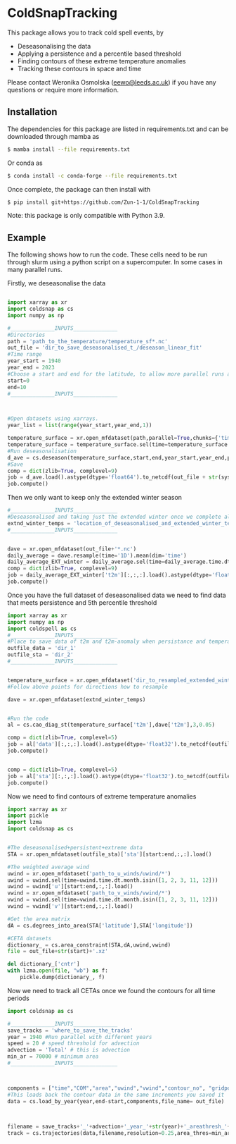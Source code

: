 # ColdSnapTracking

This package allows you to track cold spell events, by 
- Deseasonalising the data
- Applying a persistence and a percentile based threshold
- Finding contours of these extreme temperature anomalies
- Tracking these contours in space and time

Please contact Weronika Osmolska (eewo@leeds.ac.uk) if you have any questions or require more information.


## Installation

The dependencies for this package are listed in requirements.txt and can be downloaded through mamba as

```Bash
$ mamba install --file requirements.txt
```

Or conda as 

```Bash
$ conda install -c conda-forge --file requirements.txt 
```

Once complete, the package can then install with

```Bash
$ pip install git+https://github.com/Zun-1-1/ColdSnapTracking
```

Note: this package is only compatible with Python 3.9.

## Example

The following shows how to run the code. These cells need to be run through slurm using a python script
on a supercomputer. In some cases in many parallel runs.

Firstly, we deseasonalise the data

```Python

import xarray as xr
import coldsnap as cs
import numpy as np

#______________INPUTS______________
#Directories
path = 'path_to_the_temperature/temperature_sf*.nc'
out_file = 'dir_to_save_deseasonalised_t_/deseason_linear_fit' 
#Time range
year_start = 1940
year_end = 2023
#Choose a start and end for the latitude, to allow more parallel runs at lower ram
start=0
end=10
#______________INPUTS______________



#Open datasets using xarrays.
year_list = list(range(year_start,year_end,1))

temperature_surface = xr.open_mfdataset(path,parallel=True,chunks={'time': 2})
temperature_surface = temperature_surface.sel(time=temperature_surface.time.dt.year.isin(year_list))
#Run deseasonalisation
d_ave = cs.deseason(temperature_surface,start,end,year_start,year_end,poly_fit=1)
#Save
comp = dict(zlib=True, complevel=9)
job = d_ave.load().astype(dtype='float64').to_netcdf(out_file + str(sys.argv[1]) + '_' + '.nc', compute=False, encoding= {'t2m' : comp})
job.compute()
```

Then we only want to keep only the extended winter season

```Python
#______________INPUTS______________
#Deseasonalised and taking just the extended winter once we complete all the runs:
extnd_winter_temps = 'location_of_deseasonalised_and_extended_winter_temperature_anomalies'
#______________INPUTS______________


dave = xr.open_mfdataset(out_file+'*.nc')
daily_average = dave.resample(time='1D').mean(dim='time')
daily_average_EXT_winter = daily_average.sel(time=daily_average.time.dt.month.isin([1, 2, 3, 11, 12])).chunk(dict(time=-1))
comp = dict(zlib=True, complevel=9)
job = daily_average_EXT_winter['t2m'][:,:,:].load().astype(dtype='float32').to_netcdf(extnd_winter_temps + '_' + '.nc', compute=False, encoding= {'t2m' : comp})
job.compute()
```


Once you have the full dataset of deseasonalised data we need to find data that meets persistence and 5th percentile threshold


```Python
import xarray as xr
import numpy as np
import coldspell as cs
#______________INPUTS______________
#Place to save data of t2m and t2m-anomaly when persistance and temperature thresholds are met
outfile_data = 'dir_1'
outfile_sta = 'dir_2'
#______________INPUTS______________


temperature_surface = xr.open_mfdataset('dir_to_resampled_extended_winter_temperature') 
#Follow above points for directions how to resample

dave = xr.open_mfdataset(extnd_winter_temps)


#Run the code
al = cs.cao_diag_st(temperature_surface['t2m'],dave['t2m'],3,0.05)

comp = dict(zlib=True, complevel=5)
job = al['data'][:,:,:].load().astype(dtype='float32').to_netcdf(outfile_data + '_' + '.nc', compute=False, encoding= {'data' : comp})
job.compute()


comp = dict(zlib=True, complevel=5)
job = al['sta'][:,:,:].load().astype(dtype='float32').to_netcdf(outfile_sta + '_' + '.nc', compute=False, encoding= {'sta' : comp})
job.compute()

```

Now we need to find contours of extreme temperature anomalies

```Python
import xarray as xr
import pickle 
import lzma
import coldsnap as cs


#The deseasonalised+persistent+extreme data
STA = xr.open_mfdataset(outfile_sta)['sta'][start:end,:,:].load()

#The weighted average wind
uwind = xr.open_mfdataset('path_to_u_winds/uwind/*')
uwind = uwind.sel(time=uwind.time.dt.month.isin([1, 2, 3, 11, 12]))
uwind = uwind['u'][start:end,:,:].load()
vwind = xr.open_mfdataset('path_to_v_winds/vwind/*')
vwind = vwind.sel(time=vwind.time.dt.month.isin([1, 2, 3, 11, 12]))
vwind = vwind['v'][start:end,:,:].load()

#Get the area matrix
dA = cs.degrees_into_area(STA['latitude'],STA['longitude'])

#CETA datasets
dictionary_ = cs.area_constraint(STA,dA,uwind,vwind)
file = out_file+str(start)+'.xz'

del dictionary_['cntr']
with lzma.open(file, "wb") as f:
    pickle.dump(dictionary_, f)
```


Now we need to track all CETAs once we found the contours for all time periods


```Python 
import coldsnap as cs

#______________INPUTS______________
save_tracks = 'where_to_save_the_tracks'
year = 1940 #Run parallel with different years
speed = 20 # speed threshold for advection
advection = 'Total' # this is advection
min_ar = 70000 # minimum area
#______________INPUTS______________



components = ["time","COM","area","uwind","vwind","contour_no", "gridpoints_inside","uwind_cntr","vwind_cntr","contour_pnts","uwind_points","vwind_points"]
#This loads back the contour data in the same increments you saved it
data = cs.load_by_year(year,end-start,components,file_name= out_file)


    
filename = save_tracks+'_'+advection+'_year_'+str(year)+'_areathresh_'+str(min_ar)+'_maxspeed_'+str(speed)+'.npy'
track = cs.trajectories(data,filename,resolution=0.25,area_thres=min_ar,overlap=False,advection=advection,max_speed=speed)

```
